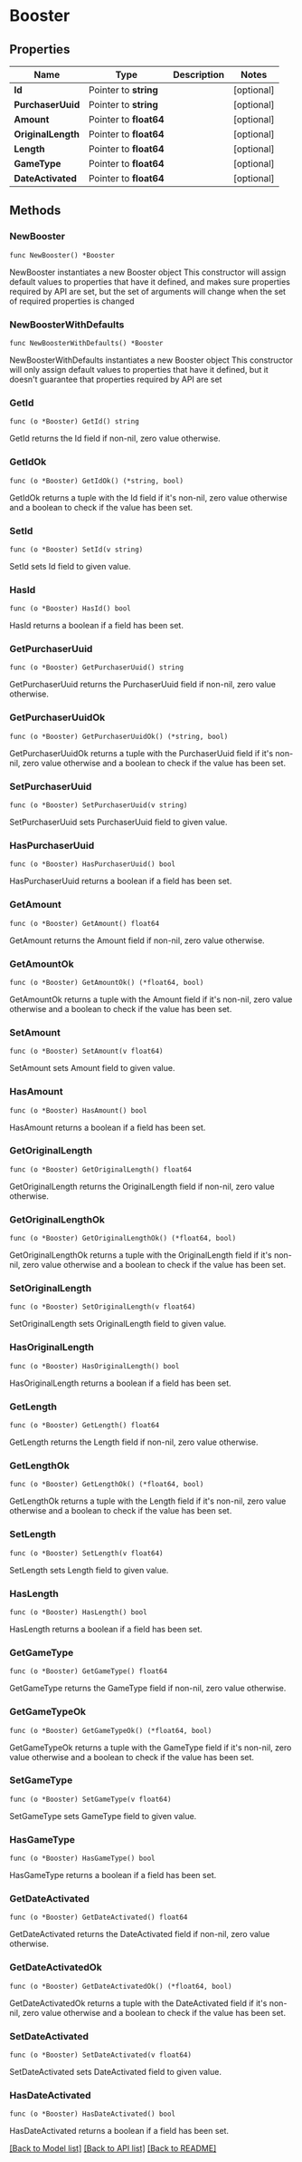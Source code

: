 # Booster

## Properties

Name | Type | Description | Notes
------------ | ------------- | ------------- | -------------
**Id** | Pointer to **string** |  | [optional] 
**PurchaserUuid** | Pointer to **string** |  | [optional] 
**Amount** | Pointer to **float64** |  | [optional] 
**OriginalLength** | Pointer to **float64** |  | [optional] 
**Length** | Pointer to **float64** |  | [optional] 
**GameType** | Pointer to **float64** |  | [optional] 
**DateActivated** | Pointer to **float64** |  | [optional] 

## Methods

### NewBooster

`func NewBooster() *Booster`

NewBooster instantiates a new Booster object
This constructor will assign default values to properties that have it defined,
and makes sure properties required by API are set, but the set of arguments
will change when the set of required properties is changed

### NewBoosterWithDefaults

`func NewBoosterWithDefaults() *Booster`

NewBoosterWithDefaults instantiates a new Booster object
This constructor will only assign default values to properties that have it defined,
but it doesn't guarantee that properties required by API are set

### GetId

`func (o *Booster) GetId() string`

GetId returns the Id field if non-nil, zero value otherwise.

### GetIdOk

`func (o *Booster) GetIdOk() (*string, bool)`

GetIdOk returns a tuple with the Id field if it's non-nil, zero value otherwise
and a boolean to check if the value has been set.

### SetId

`func (o *Booster) SetId(v string)`

SetId sets Id field to given value.

### HasId

`func (o *Booster) HasId() bool`

HasId returns a boolean if a field has been set.

### GetPurchaserUuid

`func (o *Booster) GetPurchaserUuid() string`

GetPurchaserUuid returns the PurchaserUuid field if non-nil, zero value otherwise.

### GetPurchaserUuidOk

`func (o *Booster) GetPurchaserUuidOk() (*string, bool)`

GetPurchaserUuidOk returns a tuple with the PurchaserUuid field if it's non-nil, zero value otherwise
and a boolean to check if the value has been set.

### SetPurchaserUuid

`func (o *Booster) SetPurchaserUuid(v string)`

SetPurchaserUuid sets PurchaserUuid field to given value.

### HasPurchaserUuid

`func (o *Booster) HasPurchaserUuid() bool`

HasPurchaserUuid returns a boolean if a field has been set.

### GetAmount

`func (o *Booster) GetAmount() float64`

GetAmount returns the Amount field if non-nil, zero value otherwise.

### GetAmountOk

`func (o *Booster) GetAmountOk() (*float64, bool)`

GetAmountOk returns a tuple with the Amount field if it's non-nil, zero value otherwise
and a boolean to check if the value has been set.

### SetAmount

`func (o *Booster) SetAmount(v float64)`

SetAmount sets Amount field to given value.

### HasAmount

`func (o *Booster) HasAmount() bool`

HasAmount returns a boolean if a field has been set.

### GetOriginalLength

`func (o *Booster) GetOriginalLength() float64`

GetOriginalLength returns the OriginalLength field if non-nil, zero value otherwise.

### GetOriginalLengthOk

`func (o *Booster) GetOriginalLengthOk() (*float64, bool)`

GetOriginalLengthOk returns a tuple with the OriginalLength field if it's non-nil, zero value otherwise
and a boolean to check if the value has been set.

### SetOriginalLength

`func (o *Booster) SetOriginalLength(v float64)`

SetOriginalLength sets OriginalLength field to given value.

### HasOriginalLength

`func (o *Booster) HasOriginalLength() bool`

HasOriginalLength returns a boolean if a field has been set.

### GetLength

`func (o *Booster) GetLength() float64`

GetLength returns the Length field if non-nil, zero value otherwise.

### GetLengthOk

`func (o *Booster) GetLengthOk() (*float64, bool)`

GetLengthOk returns a tuple with the Length field if it's non-nil, zero value otherwise
and a boolean to check if the value has been set.

### SetLength

`func (o *Booster) SetLength(v float64)`

SetLength sets Length field to given value.

### HasLength

`func (o *Booster) HasLength() bool`

HasLength returns a boolean if a field has been set.

### GetGameType

`func (o *Booster) GetGameType() float64`

GetGameType returns the GameType field if non-nil, zero value otherwise.

### GetGameTypeOk

`func (o *Booster) GetGameTypeOk() (*float64, bool)`

GetGameTypeOk returns a tuple with the GameType field if it's non-nil, zero value otherwise
and a boolean to check if the value has been set.

### SetGameType

`func (o *Booster) SetGameType(v float64)`

SetGameType sets GameType field to given value.

### HasGameType

`func (o *Booster) HasGameType() bool`

HasGameType returns a boolean if a field has been set.

### GetDateActivated

`func (o *Booster) GetDateActivated() float64`

GetDateActivated returns the DateActivated field if non-nil, zero value otherwise.

### GetDateActivatedOk

`func (o *Booster) GetDateActivatedOk() (*float64, bool)`

GetDateActivatedOk returns a tuple with the DateActivated field if it's non-nil, zero value otherwise
and a boolean to check if the value has been set.

### SetDateActivated

`func (o *Booster) SetDateActivated(v float64)`

SetDateActivated sets DateActivated field to given value.

### HasDateActivated

`func (o *Booster) HasDateActivated() bool`

HasDateActivated returns a boolean if a field has been set.


[[Back to Model list]](../README.md#documentation-for-models) [[Back to API list]](../README.md#documentation-for-api-endpoints) [[Back to README]](../README.md)


